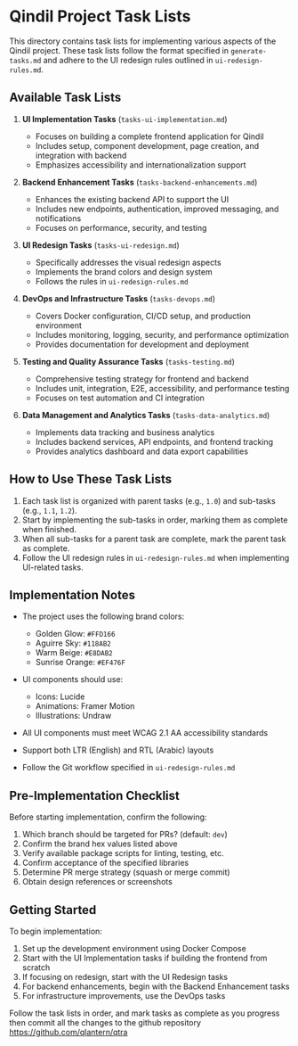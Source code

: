# Qindil Project Task Lists

This directory contains task lists for implementing various aspects of the Qindil project. These task lists follow the format specified in `generate-tasks.md` and adhere to the UI redesign rules outlined in `ui-redesign-rules.md`.

## Available Task Lists

1. **UI Implementation Tasks** (`tasks-ui-implementation.md`)
   - Focuses on building a complete frontend application for Qindil
   - Includes setup, component development, page creation, and integration with backend
   - Emphasizes accessibility and internationalization support

2. **Backend Enhancement Tasks** (`tasks-backend-enhancements.md`)
   - Enhances the existing backend API to support the UI
   - Includes new endpoints, authentication, improved messaging, and notifications
   - Focuses on performance, security, and testing

3. **UI Redesign Tasks** (`tasks-ui-redesign.md`)
   - Specifically addresses the visual redesign aspects
   - Implements the brand colors and design system
   - Follows the rules in `ui-redesign-rules.md`

4. **DevOps and Infrastructure Tasks** (`tasks-devops.md`)
   - Covers Docker configuration, CI/CD setup, and production environment
   - Includes monitoring, logging, security, and performance optimization
   - Provides documentation for development and deployment

5. **Testing and Quality Assurance Tasks** (`tasks-testing.md`)
   - Comprehensive testing strategy for frontend and backend
   - Includes unit, integration, E2E, accessibility, and performance testing
   - Focuses on test automation and CI integration

6. **Data Management and Analytics Tasks** (`tasks-data-analytics.md`)
   - Implements data tracking and business analytics
   - Includes backend services, API endpoints, and frontend tracking
   - Provides analytics dashboard and data export capabilities

## How to Use These Task Lists

1. Each task list is organized with parent tasks (e.g., `1.0`) and sub-tasks (e.g., `1.1`, `1.2`).
2. Start by implementing the sub-tasks in order, marking them as complete when finished.
3. When all sub-tasks for a parent task are complete, mark the parent task as complete.
4. Follow the UI redesign rules in `ui-redesign-rules.md` when implementing UI-related tasks.

## Implementation Notes

- The project uses the following brand colors:
  - Golden Glow: `#FFD166`
  - Aguirre Sky: `#118AB2`
  - Warm Beige: `#E8DAB2`
  - Sunrise Orange: `#EF476F`

- UI components should use:
  - Icons: Lucide
  - Animations: Framer Motion
  - Illustrations: Undraw

- All UI components must meet WCAG 2.1 AA accessibility standards
- Support both LTR (English) and RTL (Arabic) layouts
- Follow the Git workflow specified in `ui-redesign-rules.md`

## Pre-Implementation Checklist

Before starting implementation, confirm the following:

1. Which branch should be targeted for PRs? (default: `dev`)
2. Confirm the brand hex values listed above
3. Verify available package scripts for linting, testing, etc.
4. Confirm acceptance of the specified libraries
5. Determine PR merge strategy (squash or merge commit)
6. Obtain design references or screenshots

## Getting Started

To begin implementation:

1. Set up the development environment using Docker Compose
2. Start with the UI Implementation tasks if building the frontend from scratch
3. If focusing on redesign, start with the UI Redesign tasks
4. For backend enhancements, begin with the Backend Enhancement tasks
5. For infrastructure improvements, use the DevOps tasks

Follow the task lists in order, and mark tasks as complete as you progress then commit all the changes to the github repository 
https://github.com/qlantern/qtra